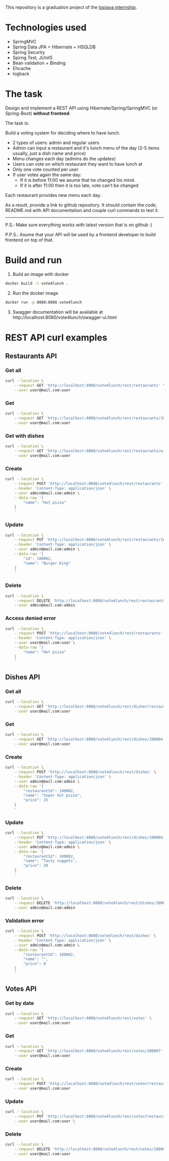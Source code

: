 This repository is a graduation project of the [topjava internship](https://javaops.ru/view/topjava).

# Technologies used

* SpringMVC
* Spring Data JPA + Hibernate + HSQLDB
* Spring Security
* Spirng Test, JUnit5
* Bean validation + Binding
* Ehcache
* logback

# The task

Design and implement a REST API using Hibernate/Spring/SpringMVC (or Spring-Boot) **without frontend**.

The task is:

Build a voting system for deciding where to have lunch.

 * 2 types of users: admin and regular users
 * Admin can input a restaurant and it's lunch menu of the day (2-5 items usually, just a dish name and price)
 * Menu changes each day (admins do the updates)
 * Users can vote on which restaurant they want to have lunch at
 * Only one vote counted per user
 * If user votes again the same day:
    - If it is before 11:00 we asume that he changed his mind.
    - If it is after 11:00 then it is too late, vote can't be changed

Each restaurant provides new menu each day.

As a result, provide a link to github repository. It should contain the code, README.md with API documentation and couple curl commands to test it.

-----------------------------
P.S.: Make sure everything works with latest version that is on github :)

P.P.S.: Asume that your API will be used by a frontend developer to build frontend on top of that.

# Build and run

1. Build an image with docker
```sh
docker build -t vote4lunch .
```

2. Run the docker image
```sh
docker run -p 8080:8080 vote4lunch
```

3. Swagger documentation will be available at http://localhost:8080/vote4lunch/swagger-ui.html

# REST API curl examples

## Restaurants API

### Get all
```sh
curl --location \
    --request GET 'http://localhost:8080/vote4lunch/rest/restaurants' \
    --user user@mail.com:user
```

### Get
```sh
curl --location \
    --request GET 'http://localhost:8080/vote4lunch/rest/restaurants/100002' \
    --user user@mail.com:user
```

### Get with dishes
```sh
curl --location \
    --request GET 'http://localhost:8080/vote4lunch/rest/restaurants/with-dishes' \
    --user user@mail.com:user
```

### Create
```sh
curl --location \
    --request POST 'http://localhost:8080/vote4lunch/rest/restaurants' \
    --header 'Content-Type: application/json' \
    --user admin@mail.com:admin \
    --data-raw '{
        "name": "Hot pizza"
    }
    '
```

### Update
```sh
curl --location \
    --request PUT 'http://localhost:8080/vote4lunch/rest/restaurants/100002' \
    --header 'Content-Type: application/json' \
    --user admin@mail.com:admin \
    --data-raw '{
        "id": 100002,
        "name": "Burger King"
    }
    '
```

### Delete
```sh
curl --location \
    --request DELETE 'http://localhost:8080/vote4lunch/rest/restaurants/100002' \
    --user admin@mail.com:admin
```

### Access denied error
```sh
curl --location \
    --request POST 'http://localhost:8080/vote4lunch/rest/restaurants' \
    --header 'Content-Type: application/json' \
    --user user@mail.com:user \
    --data-raw '{
        "name": "Hot pizza"
    }
    '
```

## Dishes API

### Get all
```sh
curl --location \
    --request GET 'http://localhost:8080/vote4lunch/rest/dishes?restaurantId=100002' \
    --user user@mail.com:user
```

### Get
```sh
curl --location \
    --request GET 'http://localhost:8080/vote4lunch/rest/dishes/100004' \
    --user user@mail.com:user
```

### Create
```sh
curl --location \
    --request POST 'http://localhost:8080/vote4lunch/rest/dishes' \
    --header 'Content-Type: application/json' \
    --user admin@mail.com:admin \
    --data-raw '{
        "restaurantId": 100002,
        "name": "Super hot pizza",
        "price": 15
    }
    '
```

### Update
```sh
curl --location \
    --request PUT 'http://localhost:8080/vote4lunch/rest/dishes/100004' \
    --header 'Content-Type: application/json' \
    --user admin@mail.com:admin \
    --data-raw '{
        "restaurantId": 100002,
        "name": "Tasty nuggets",
        "price": 20
    }
    '
```

### Delete
```sh
curl --location \
    --request DELETE 'http://localhost:8080/vote4lunch/rest/dishes/100004' \
    --user admin@mail.com:admin
```

### Validation error
```sh
curl --location \
    --request POST 'http://localhost:8080/vote4lunch/rest/dishes' \
    --header 'Content-Type: application/json' \
    --user admin@mail.com:admin \
    --data-raw '{
        "restaurantId": 100002,
        "name": "",
        "price": 0
    }
    '
```

## Votes API

### Get by date
```sh
curl --location \
    --request GET 'http://localhost:8080/vote4lunch/rest/votes' \
    --user user@mail.com:user
```

### Get
```sh
curl --location \
    --request GET 'http://localhost:8080/vote4lunch/rest/votes/100007' \
    --user user@mail.com:user
```

### Create
```sh
curl --location \
    --request POST 'http://localhost:8080/vote4lunch/rest/votes?restaurantId=100003' \
    --user user@mail.com:user
```

### Update
```sh
curl --location \
    --request PUT 'http://localhost:8080/vote4lunch/rest/votes?restaurantId=100003' \
    --user user@mail.com:user \
```

### Delete
```sh
curl --location \
    --request DELETE 'http://localhost:8080/vote4lunch/rest/votes/100007' \
    --user user@mail.com:user
```
